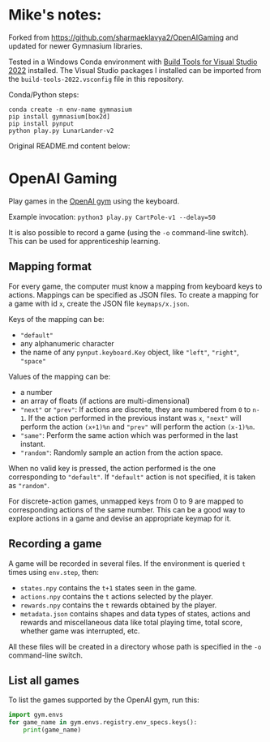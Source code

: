 # Mike's notes:

Forked from https://github.com/sharmaeklavya2/OpenAIGaming and updated for newer Gymnasium libraries.

Tested in a Windows Conda environment with [Build Tools for Visual Studio 2022](https://visualstudio.microsoft.com/downloads/#build-tools-for-visual-studio-2022) installed. The Visual Studio packages I installed can be imported from the `build-tools-2022.vsconfig` file in this repository.


Conda/Python steps:
```
conda create -n env-name gymnasium
pip install gymnasium[box2d]
pip install pynput
python play.py LunarLander-v2
```

Original README.md content below:

# OpenAI Gaming

Play games in the [OpenAI gym](https://gym.openai.com/envs/) using the keyboard.

Example invocation: `python3 play.py CartPole-v1 --delay=50`

It is also possible to record a game (using the `-o` command-line switch).
This can be used for apprenticeship learning.

## Mapping format

For every game, the computer must know a mapping from keyboard keys to actions.
Mappings can be specified as JSON files.
To create a mapping for a game with id `x`, create the JSON file `keymaps/x.json`.

Keys of the mapping can be:

* `"default"`
* any alphanumeric character
* the name of any `pynput.keyboard.Key` object, like `"left"`, `"right"`, `"space"`

Values of the mapping can be:

* a number
* an array of floats (if actions are multi-dimensional)
* `"next"` or `"prev"`: If actions are discrete, they are numbered from `0` to `n-1`.
  If the action performed in the previous instant was `x`, `"next"` will perform the action `(x+1)%n`
  and `"prev"` will perform the action `(x-1)%n`.
* `"same"`: Perform the same action which was performed in the last instant.
* `"random"`: Randomly sample an action from the action space.

When no valid key is pressed, the action performed is the one corresponding to `"default"`.
If `"default"` action is not specified, it is taken as `"random"`.

For discrete-action games, unmapped keys from 0 to 9 are mapped to corresponding actions of the same number.
This can be a good way to explore actions in a game and devise an appropriate keymap for it.

## Recording a game

A game will be recorded in several files.
If the environment is queried `t` times using `env.step`, then:

* `states.npy` contains the `t+1` states seen in the game.
* `actions.npy` contains the `t` actions selected by the player.
* `rewards.npy` contains the `t` rewards obtained by the player.
* `metadata.json` contains shapes and data types of states, actions and rewards
  and miscellaneous data like total playing time, total score, whether game was interrupted, etc.

All these files will be created in a directory whose path is specified in the `-o` command-line switch.

## List all games

To list the games supported by the OpenAI gym, run this:

```python
import gym.envs
for game_name in gym.envs.registry.env_specs.keys():
    print(game_name)
```
